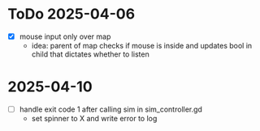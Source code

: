 
# ToDo 2025-04-06

- [x] mouse input only over map
  - idea: parent of map checks if mouse is inside and updates bool in child that dictates whether to listen

# 2025-04-10

- [ ] handle exit code 1 after calling sim in sim_controller.gd
	- set spinner to X and write error to log
